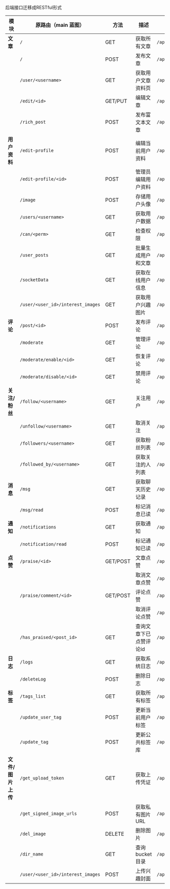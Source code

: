 

后端接口迁移成RESTful形式



| 模块          | 原路由（main 蓝图）                      | 方法       | 描述           | RESTful 路由（api 蓝图）                        | 方法     |
| ----------- | --------------------------------- | -------- | ------------ | ----------------------------------------- | ------ |
| **文章**      | `/`                               | GET      | 获取所有文章       | `/api/v1/posts/`                          | GET    |
|             | `/`                               | POST     | 发布文章         | `/api/v1/posts/`                          | POST   |
|             | `/user/<username>`                | GET      | 获取用户文章资料页    | `/api/v1/users/<username>/posts`          | GET    |
|             | `/edit/<id>`                      | GET/PUT  | 编辑文章         | `/api/v1/posts/<id>`                      | PUT    |
|             | `/rich_post`                      | POST     | 发布富文本文章      | `/api/v1/posts/rich`                      | POST   |
| **用户资料**    | `/edit-profile`                   | POST     | 编辑当前用户资料     | `/api/v1/users/profile`                   | PUT    |
|             | `/edit-profile/<id>`              | POST     | 管理员编辑用户资料    | `/api/v1/users/<id>/profile`              | PUT    |
|             | `/image`                          | POST     | 存储用户头像       | `/api/v1/users/avatar`                    | POST   |
|             | `/users/<username>`               | GET      | 获取用户数据       | `/api/v1/users/<username>`                | GET    |
|             | `/can/<perm>`                     | GET      | 检查权限         | `/api/v1/users/permissions/<perm>`        | GET    |
|             | `/user_posts`                     | GET      | 批量生成用户和文章    | `/api/v1/users/generate_posts`            | POST   |
|             | `/socketData`                     | GET      | 获取在线用户信息     | `/api/v1/users/online`                    | GET    |
|             | `/user/<user_id>/interest_images` | GET      | 获取用户兴趣图片     | `/api/v1/users/<user_id>/interest_images` | GET    |
| **评论**      | `/post/<id>`                      | POST     | 发布评论         | `/api/v1/posts/<id>/comments`             | POST   |
|             | `/moderate`                       | GET      | 管理评论         | `/api/v1/comments/moderate`               | GET    |
|             | `/moderate/enable/<id>`           | GET      | 恢复评论         | `/api/v1/comments/<id>/enable`            | PUT    |
|             | `/moderate/disable/<id>`          | GET      | 禁用评论         | `/api/v1/comments/<id>/disable`           | PUT    |
| **关注/粉丝**   | `/follow/<username>`              | GET      | 关注用户         | `/api/v1/users/<username>/followers`      | POST   |
|             | `/unfollow/<username>`            | GET      | 取消关注         | `/api/v1/users/<username>/followers`      | DELETE |
|             | `/followers/<username>`           | GET      | 获取粉丝列表       | `/api/v1/users/<username>/followers`      | GET    |
|             | `/followed_by/<username>`         | GET      | 获取关注的人列表     | `/api/v1/users/<username>/following`      | GET    |
| **消息**      | `/msg`                            | GET      | 获取聊天历史记录     | `/api/v1/messages`                        | GET    |
|             | `/msg/read`                       | POST     | 标记消息已读       | `/api/v1/messages/read`                   | PUT    |
| **通知**      | `/notifications`                  | GET      | 获取通知         | `/api/v1/notifications`                   | GET    |
|             | `/notification/read`              | POST     | 标记通知已读       | `/api/v1/notifications/read`              | PUT    |
| **点赞**      | `/praise/<id>`                    | GET/POST | 文章点赞         | `/api/v1/posts/<id>/likes`                | POST   |
|             |                                   |          | 取消文章点赞       | `/api/v1/posts/<id>/likes`                | DELETE |
|             | `/praise/comment/<id>`            | GET/POST | 评论点赞         | `/api/v1/comments/<id>/likes`             | POST   |
|             |                                   |          | 取消评论点赞       | `/api/v1/comments/<id>/likes`             | DELETE |
|             | `/has_praised/<post_id>`          | GET      | 查询文章下已点赞评论id | `/api/v1/posts/<post_id>/likes`           | GET    |
| **日志**      | `/logs`                           | GET      | 获取系统日志       | `/api/v1/logs`                            | GET    |
|             | `/deleteLog`                      | POST     | 删除日志         | `/api/v1/logs/<log_id>`                   | DELETE |
| **标签**      | `/tags_list`                      | GET      | 获取所有标签       | `/api/v1/tags`                            | GET    |
|             | `/update_user_tag`                | POST     | 更新当前用户标签     | `/api/v1/users/me/tags`                   | PUT    |
|             | `/update_tag`                     | POST     | 更新公共标签库      | `/api/v1/tags`                            | PUT    |
| **文件/图片上传** | `/get_upload_token`               | GET      | 获取上传凭证       | `/api/v1/upload/token`                    | GET    |
|             | `/get_signed_image_urls`          | POST     | 获取私有图片 URL   | `/api/v1/images/signed_urls`              | POST   |
|             | `/del_image`                      | DELETE   | 删除图片         | `/api/v1/images/<image_id>`               | DELETE |
|             | `/dir_name`                       | GET      | 查询 bucket 目录 | `/api/v1/images/dir`                      | GET    |
|             | `/user/<user_id>/interest_images` | POST     | 上传兴趣封面       | `/api/v1/users/<user_id>/interest_images` | POST   |
